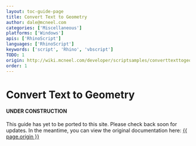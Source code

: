 ```yaml
---
layout: toc-guide-page
title: Convert Text to Geometry
author: dale@mcneel.com
categories: ['Miscellaneous']
platforms: ['Windows']
apis: ['RhinoScript']
languages: ['RhinoScript']
keywords: ['script', 'Rhino', 'vbscript']
TODO: 1
origin: http://wiki.mcneel.com/developer/scriptsamples/converttexttogeometry
order: 1
---
```


# Convert Text to Geometry

<div class="bs-callout bs-callout-danger">
  <h4>UNDER CONSTRUCTION</h4>
  <p>This guide has yet to be ported to this site.  Please check back soon for updates.  
  In the meantime, you can view the original documentation here:
  <a href="{{ page.origin }}">{{ page.origin }}</a></p>
</div>
